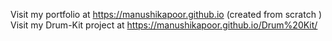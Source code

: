 Visit my portfolio at https://manushikapoor.github.io  (created from scratch )
Visit my Drum-Kit project at https://manushikapoor.github.io/Drum%20Kit/
